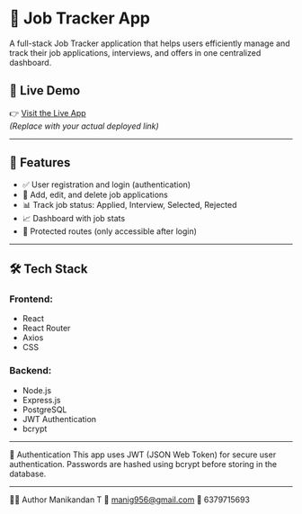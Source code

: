 # 🧰 Job Tracker App

A full-stack Job Tracker application that helps users efficiently manage and track their job applications, interviews, and offers in one centralized dashboard.

## 🚀 Live Demo
👉 [Visit the Live App](https://your-live-link.com)  
*(Replace with your actual deployed link)*

---

## 📌 Features

- ✅ User registration and login (authentication)
- 📝 Add, edit, and delete job applications
- 📊 Track job status: Applied, Interview, Selected, Rejected
- 📈 Dashboard with job stats
- 🔐 Protected routes (only accessible after login)

---

## 🛠️ Tech Stack

### Frontend:
- React
- React Router
- Axios
- CSS

### Backend:
- Node.js
- Express.js
- PostgreSQL
- JWT Authentication
- bcrypt

---

🔐 Authentication
This app uses JWT (JSON Web Token) for secure user authentication. Passwords are hashed using bcrypt before storing in the database.

---

🧑‍💻 Author
Manikandan T
📧 manig956@gmail.com
📱 6379715693
